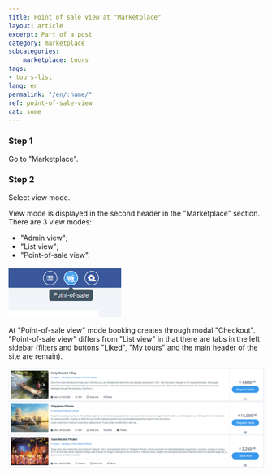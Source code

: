 ```yaml
---
title: Point of sale view at "Marketplace"
layout: article
excerpt: Part of a post
category: marketplace
subcategories:
    marketplace: tours
tags:
- tours-list
lang: en
permalink: "/en/:name/"
ref: point-of-sale-view
cat: some
---
```


### **Step 1**

Go to "Marketplace". 

### **Step 2**

Select view mode.

View mode is displayed in the second header in the "Marketplace" section. There are 3 view modes:
- "Admin view";
- "List view";
- "Point-of-sale view".

![Poin_of_sale_view1](/assets/images/point_of_sale_view1.png)

At "Point-of-sale view" mode booking creates through modal "Checkout". "Point-of-sale view" differs from "List view" in that there are tabs in the left sidebar (filters and buttons "Liked", "My tours" and the main header of the site are remain).

![Poin_of_sale_view2](/assets/images/point_of_sale_view2.png)
